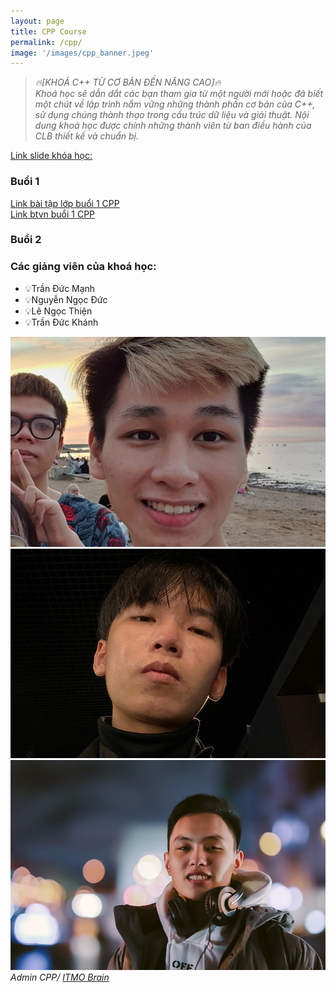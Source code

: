 ```yaml
---
layout: page
title: CPP Course
permalink: /cpp/
image: '/images/cpp_banner.jpeg'
---
```


><cite>🔥[KHOÁ C++ TỪ CƠ BẢN ĐẾN NÂNG CAO]🔥
<br>Khoá học sẽ dẫn dắt các bạn tham gia từ một người mới hoặc đã biết một chút về lập trình nắm vững những thành phần cơ bản của C++, sử dụng chúng thành thạo trong cấu trúc dữ liệu và giải thuật.
Nội dung khoá học được chính những thành viên từ ban điều hành của CLB thiết kế và chuẩn bị.</cite>

[Link slide khóa học:](https://drive.google.com/drive/folders/13IHAnSTnHtsUgwYHtIdM0Vsk76UoLGCL?usp=sharing)
### Buổi 1
[Link bài tập lớp buổi 1 CPP](https://www.hackerrank.com/contests/itmo-brain-cpp-1/)<br>
[Link btvn buổi 1 CPP](https://www.hackerrank.com/itmo-brain-cpp-btvn-1/)<br>
### Buổi 2






### Các giảng viên của khoá học:
- 💡Trần Đức Mạnh
- 💡Nguyễn Ngọc Đức
- 💡Lê Ngọc Thiện
- 💡Trần Đức Khánh
  
<div class="gallery-box">
  <div class="gallery">
    <img src="/images/admin/khanh.jpg">
    <img src="/images/admin/thien.jpg">
    <img src="/images/admin/duc.jpg">
  </div>
  <em>Admin CPP/ <a href="https://fb.com/itmobrain" target="_blank">ITMO Brain</a></em>
</div>
